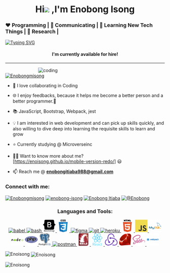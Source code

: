    
  <h1 align="center">Hi<img src="https://media.giphy.com/media/hvRJCLFzcasrR4ia7z/giphy.gif" width="30px"> ,I'm Enobong Isong</h1>
<h3 I'm+Full-Stack+Software+Developer+align="center">❤️ Programming | 🖤 Communicating | 💙 Learning New Tech Things | 🧡 Research | </h3>
 <a href="https://git.io/typing-svg" rel="nofollow"><img src="https://camo.githubusercontent.com/90a4bd6e8e75d6ebd5c28ab70e65b837f740e06e85c561213a9ce5eeb628b240/68747470733a2f2f726561646d652d747970696e672d7376672e64656d6f6c61622e636f6d3f666f6e743d466972612b436f64652673697a653d3430266475726174696f6e3d343030302670617573653d3130303026636f6c6f723d3730413546442677696474683d31353038266865696768743d3830266c696e65733d48656c6c6f2b54686572652532432b49276d2b4452495353412b544f5552453b49276d2b46756c6c2d537461636b2b536f6674776172652b446576656c6f7065722b" alt="Typing SVG" data-canonical-src="https://readme-typing-svg.demolab.com?font=Fira+Code&amp;size=40&amp;duration=4000&amp;pause=1000&amp;color=70A5FD&amp;width=1508&amp;height=80&amp;lines=Hello+There%2C+I'm+ENOBONG+ISONG;I'm+Full-Stack+Software+Developer+" style="max-width: 100%;"></a>
<h4 align="center">  I'm currently available for hire! </h4>
<hr>

 
<img align="right" alt="coding" width="400" src="https://user-images.githubusercontent.com/110339348/231507103-78121d31-ef39-4ba0-b569-0d19baeabe4c.png">
<p align="left"> <a href="https://twitter.com/Enobongmisong" target="blank"><img src="https://img.shields.io/twitter/follow/Enobongmisong?logo=twitter&style=for-the-badge" alt="Enobongmisong" /></a> </p>

- 🖤 I love collaborating in Coding <br>  
 
- 🌐 I enjoy feedbacks, because it helps me become a better person and a better programmer.🧡<br>

- 📚 JavaScript, Bootstrap, Webpack, jest<br>

- 💡 I am interested in web development and 
     can pick up skills quickly, and also willing to dive deep into learning the requisite skills to learn and grow<br> 
     
- ⭐ Currently studying @ Microverseinc<br>

- 👨‍💻 Want to know more about me? <br>[https://enoisong.github.io/mobile-version-redo/] 😃
 
 
- 📫 Reach me @ **enobongitiaba988@gmail.com**
<h3 align="left">Connect with me:</h3>
<p align="left">
<a href="https://twitter.com/Enobongmisong" target="blank"><img align="center" src="https://raw.githubusercontent.com/rahuldkjain/github-profile-readme-generator/master/src/images/icons/Social/twitter.svg" alt="Enobongmisong" height="30" width="40" /></a>
<a href="https://linkedin.com/in/enobong-isong" target="blank"><img align="center" src="https://raw.githubusercontent.com/rahuldkjain/github-profile-readme-generator/master/src/images/icons/Social/linked-in-alt.svg" alt="enobong-isong" height="30" width="40" /></a> 
<a href="https://fb.com/Enobong Itiaba" target="blank"><img align="center" src="https://raw.githubusercontent.com/rahuldkjain/github-profile-readme-generator/master/src/images/icons/Social/facebook.svg" alt="Enobong Itiaba" height="30" width="40" /></a> 
<a href="https://www.hackerrank.com/@Enobongitiaba" target="blank"><img align="center" src="https://raw.githubusercontent.com/rahuldkjain/github-profile-readme-generator/master/src/images/icons/Social/hackerrank.svg" alt="@Enobong" height="30" width="40" /></a>
</p>
<h3 align="center">Languages and Tools:</h3>
<p align="center"> <a href="https://babeljs.io/" target="_blank" rel="noreferrer"> <img src="https://www.vectorlogo.zone/logos/babeljs/babeljs-icon.svg" alt="babel" width="40" height="40"/> </a> <a href="https://www.gnu.org/software/bash/" target="_blank" rel="noreferrer"> <img src="https://www.vectorlogo.zone/logos/gnu_bash/gnu_bash-icon.svg" alt="bash" width="40" height="40"/> </a> <a href="https://getbootstrap.com" target="_blank" rel="noreferrer"> <img src="https://raw.githubusercontent.com/devicons/devicon/master/icons/bootstrap/bootstrap-plain-wordmark.svg" alt="bootstrap" width="40" height="40"/> </a> <a href="https://www.w3schools.com/css/" target="_blank" rel="noreferrer"> <img src="https://raw.githubusercontent.com/devicons/devicon/master/icons/css3/css3-original-wordmark.svg" alt="css3" width="40" height="40"/> </a> <a href="https://www.figma.com/" target="_blank" rel="noreferrer"> <img src="https://www.vectorlogo.zone/logos/figma/figma-icon.svg" alt="figma" width="40" height="40"/> </a> <a href="https://git-scm.com/" target="_blank" rel="noreferrer"> <img src="https://www.vectorlogo.zone/logos/git-scm/git-scm-icon.svg" alt="git" width="40" height="40"/> </a> <a href="https://heroku.com" target="_blank" rel="noreferrer"> <img src="https://www.vectorlogo.zone/logos/heroku/heroku-icon.svg" alt="heroku" width="40" height="40"/> </a> <a href="https://www.w3.org/html/" target="_blank" rel="noreferrer"> <img src="https://raw.githubusercontent.com/devicons/devicon/master/icons/html5/html5-original-wordmark.svg" alt="html5" width="40" height="40"/> </a> <a href="https://developer.mozilla.org/en-US/docs/Web/JavaScript" target="_blank" rel="noreferrer"> <img src="https://raw.githubusercontent.com/devicons/devicon/master/icons/javascript/javascript-original.svg" alt="javascript" width="40" height="40"/> </a> <a href="https://www.mysql.com/" target="_blank" rel="noreferrer"> <img src="https://raw.githubusercontent.com/devicons/devicon/master/icons/mysql/mysql-original-wordmark.svg" alt="mysql" width="40" height="40"/> </a> <a href="https://nodejs.org" target="_blank" rel="noreferrer"> <img src="https://raw.githubusercontent.com/devicons/devicon/master/icons/nodejs/nodejs-original-wordmark.svg" alt="nodejs" width="40" height="40"/> </a> <a href="https://www.php.net" target="_blank" rel="noreferrer"> <img src="https://raw.githubusercontent.com/devicons/devicon/master/icons/php/php-original.svg" alt="php" width="40" height="40"/> </a> <a href="https://www.postgresql.org" target="_blank" rel="noreferrer"> <img src="https://raw.githubusercontent.com/devicons/devicon/master/icons/postgresql/postgresql-original-wordmark.svg" alt="postgresql" width="40" height="40"/> </a> <a href="https://postman.com" target="_blank" rel="noreferrer"> <img src="https://www.vectorlogo.zone/logos/getpostman/getpostman-icon.svg" alt="postman" width="40" height="40"/> </a> <a href="https://rubyonrails.org" target="_blank" rel="noreferrer"> <img src="https://raw.githubusercontent.com/devicons/devicon/master/icons/rails/rails-original-wordmark.svg" alt="rails" width="40" height="40"/> </a> <a href="https://reactjs.org/" target="_blank" rel="noreferrer"> <img src="https://raw.githubusercontent.com/devicons/devicon/master/icons/react/react-original-wordmark.svg" alt="react" width="40" height="40"/> </a> <a href="https://redux.js.org" target="_blank" rel="noreferrer"> <img src="https://raw.githubusercontent.com/devicons/devicon/master/icons/redux/redux-original.svg" alt="redux" width="40" height="40"/> </a> <a href="https://www.ruby-lang.org/en/" target="_blank" rel="noreferrer"> <img src="https://raw.githubusercontent.com/devicons/devicon/master/icons/ruby/ruby-original.svg" alt="ruby" width="40" height="40"/> </a> <a href="https://sass-lang.com" target="_blank" rel="noreferrer"> <img src="https://raw.githubusercontent.com/devicons/devicon/master/icons/sass/sass-original.svg" alt="sass" width="40" height="40"/> </a> <a href="https://webpack.js.org" target="_blank" rel="noreferrer"> <img src="https://raw.githubusercontent.com/devicons/devicon/d00d0969292a6569d45b06d3f350f463a0107b0d/icons/webpack/webpack-original-wordmark.svg" alt="webpack" width="40" height="40"/> </a> </p>
<p><img align="left" src="https://github-readme-stats.vercel.app/api/top-langs?username=Enoisong&show_icons=true&locale=en&layout=compact" alt="Enoisong" /></p>
<p>&nbsp;<img align="center" src="https://github-readme-stats.vercel.app/api?username=Enoisong&show_icons=true&locale=en" alt="Enoisong" /></p>
<p><img align="center" src="https://github-readme-streak-stats.herokuapp.com/?user=Enoisong&" alt="Enoisong" /></p>                 
